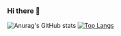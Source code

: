 ### Hi there 👋


![Anurag's GitHub stats](https://github-readme-stats.vercel.app/api?username=XiaoxuanLu&show_icons=true&theme=radical)
[![Top Langs](https://github-readme-stats.vercel.app/api/top-langs/?username=XiaoxuanLu&layout=compact)](https://github.com/anuraghazra/github-readme-stats)
